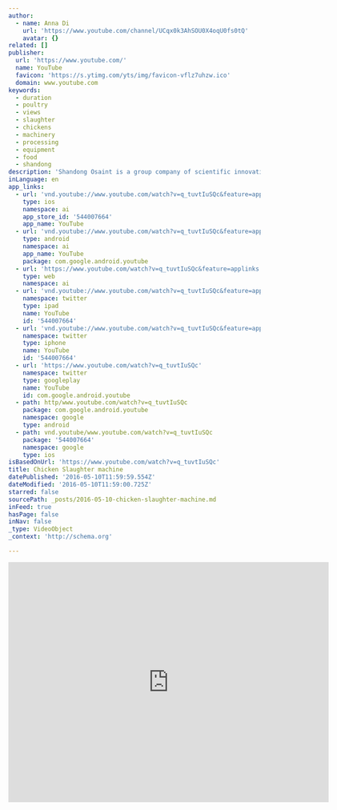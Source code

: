 ```yaml
---
author:
  - name: Anna Di
    url: 'https://www.youtube.com/channel/UCqx0k3AhSOU0X4oqU0fs0tQ'
    avatar: {}
related: []
publisher:
  url: 'https://www.youtube.com/'
  name: YouTube
  favicon: 'https://s.ytimg.com/yts/img/favicon-vflz7uhzw.ico'
  domain: www.youtube.com
keywords:
  - duration
  - poultry
  - views
  - slaughter
  - chickens
  - machinery
  - processing
  - equipment
  - food
  - shandong
description: 'Shandong Osaint is a group company of scientific innovation enterprise, devoted to designing, manufacturing and sales of food machinery. It involves meat processing machines and poultry industry. Its main products consist of meat bone separator, slaughterhouse equipment, sausage machines and other meat food machines. Headquarter is located in Jinan city, Shandong province.'
inLanguage: en
app_links:
  - url: 'vnd.youtube://www.youtube.com/watch?v=q_tuvtIuSQc&feature=applinks'
    type: ios
    namespace: ai
    app_store_id: '544007664'
    app_name: YouTube
  - url: 'vnd.youtube://www.youtube.com/watch?v=q_tuvtIuSQc&feature=applinks'
    type: android
    namespace: ai
    app_name: YouTube
    package: com.google.android.youtube
  - url: 'https://www.youtube.com/watch?v=q_tuvtIuSQc&feature=applinks'
    type: web
    namespace: ai
  - url: 'vnd.youtube://www.youtube.com/watch?v=q_tuvtIuSQc&feature=applinks'
    namespace: twitter
    type: ipad
    name: YouTube
    id: '544007664'
  - url: 'vnd.youtube://www.youtube.com/watch?v=q_tuvtIuSQc&feature=applinks'
    namespace: twitter
    type: iphone
    name: YouTube
    id: '544007664'
  - url: 'https://www.youtube.com/watch?v=q_tuvtIuSQc'
    namespace: twitter
    type: googleplay
    name: YouTube
    id: com.google.android.youtube
  - path: http/www.youtube.com/watch?v=q_tuvtIuSQc
    package: com.google.android.youtube
    namespace: google
    type: android
  - path: vnd.youtube/www.youtube.com/watch?v=q_tuvtIuSQc
    package: '544007664'
    namespace: google
    type: ios
isBasedOnUrl: 'https://www.youtube.com/watch?v=q_tuvtIuSQc'
title: Chicken Slaughter machine
datePublished: '2016-05-10T11:59:59.554Z'
dateModified: '2016-05-10T11:59:00.725Z'
starred: false
sourcePath: _posts/2016-05-10-chicken-slaughter-machine.md
inFeed: true
hasPage: false
inNav: false
_type: VideoObject
_context: 'http://schema.org'

---
```

<iframe src="https://cdn.embedly.com/widgets/media.html?src=https%3A%2F%2Fwww.youtube.com%2Fembed%2Fq_tuvtIuSQc%3Ffeature%3Doembed&amp;url=https%3A%2F%2Fwww.youtube.com%2Fwatch%3Fv%3Dq_tuvtIuSQc&amp;image=https%3A%2F%2Fi.ytimg.com%2Fvi%2Fq_tuvtIuSQc%2Fhqdefault.jpg&amp;key=b7d04c9b404c499eba89ee7072e1c4f7&amp;type=text%2Fhtml&amp;schema=youtube" width="640" height="480" scrolling="no" frameborder="0" allowfullscreen="" style=""></iframe>